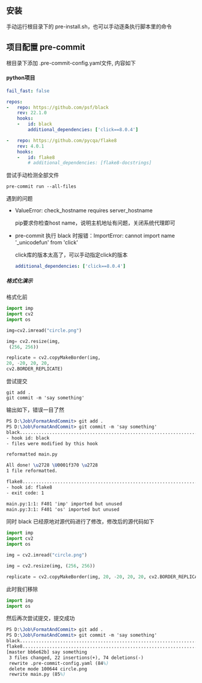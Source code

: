 ## 安装

手动运行根目录下的 pre-install.sh，也可以手动逐条执行脚本里的命令



## 项目配置 pre-commit

根目录下添加 .pre-commit-config.yaml文件, 内容如下

#### python项目

```yaml
fail_fast: false

repos:
-   repo: https://github.com/psf/black
    rev: 22.1.0
    hooks:
    -   id: black
        additional_dependencies: ['click==8.0.4']

-   repo: https://github.com/pycqa/flake8
    rev: 4.0.1
    hooks:
    -   id: flake8
        # additional_dependencies: [flake8-docstrings]
```

尝试手动检测全部文件

```shell
pre-commit run --all-files
```

遇到的问题

- ValueError: check_hostname requires server_hostname

  pip要求你检查host name，说明主机地址有问题，关闭系统代理即可

- pre-commit 执行 black 时报错：ImportError: cannot import name '_unicodefun' from 'click'

  click库的版本太高了，可以手动指定click的版本

  ```yaml
  additional_dependencies: ['click==8.0.4']
  ```



##### 格式化演示

格式化前

```python
import imp
import cv2
import os

img=cv2.imread("circle.png")

img= cv2.resize(img,               
 (256, 256))

replicate = cv2.copyMakeBorder(img, 
20, -20, 20, 20, 
cv2.BORDER_REPLICATE)       
```

尝试提交

```shell
git add .
git commit -m 'say something'
```

输出如下，错误一目了然

```tex
PS D:\Job\FormatAndCommit> git add .
PS D:\Job\FormatAndCommit> git commit -m 'say something'
black....................................................................Failed
- hook id: black
- files were modified by this hook

reformatted main.py

All done! \u2728 \U0001f370 \u2728
1 file reformatted.

flake8...................................................................Failed
- hook id: flake8
- exit code: 1

main.py:1:1: F401 'imp' imported but unused
main.py:3:1: F401 'os' imported but unused
```

同时 black 已经原地对源代码进行了修改，修改后的源代码如下

```python
import imp
import cv2
import os

img = cv2.imread("circle.png")

img = cv2.resize(img, (256, 256))

replicate = cv2.copyMakeBorder(img, 20, -20, 20, 20, cv2.BORDER_REPLICATE)
```

此时我们移除

```python
import imp
import os
```

然后再次尝试提交，提交成功

```tex
PS D:\Job\FormatAndCommit> git add .
PS D:\Job\FormatAndCommit> git commit -m 'say something'
black....................................................................Passed
flake8...................................................................Passed
[master bb6e62b] say something
 3 files changed, 22 insertions(+), 74 deletions(-)
 rewrite .pre-commit-config.yaml (84%)
 delete mode 100644 circle.png
 rewrite main.py (85%)
```
